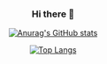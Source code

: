 <div align="center">
  
### Hi there 👋

[![Anurag's GitHub stats](https://github-readme-stats.vercel.app/api?username=vale512&count_private=true&show_icons=true&theme=tokyonight)](https://github.com/anuraghazra/github-readme-stats) 

[![Top Langs](https://github-readme-stats.vercel.app/api/top-langs/?username=vale512&count_private=true)](https://github.com/anuraghazra/github-readme-stats)

</div>
